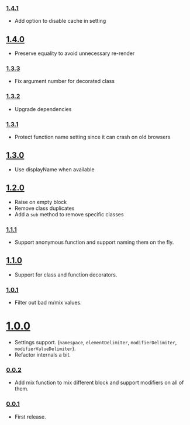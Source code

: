 ### [1.4.1](https://github.com/Kozea/redux-api-unrest/compare/v1.4.0...v1.4.1)

* Add option to disable cache in setting

## [1.4.0](https://github.com/Kozea/redux-api-unrest/compare/v1.3.3...v1.4.0)

* Preserve equality to avoid unnecessary re-render

### [1.3.3](https://github.com/Kozea/redux-api-unrest/compare/v1.3.2...v1.3.3)

* Fix argument number for decorated class

### [1.3.2](https://github.com/Kozea/redux-api-unrest/compare/v1.3.1...v1.3.2)

* Upgrade dependencies

### [1.3.1](https://github.com/Kozea/redux-api-unrest/compare/v1.3.0...v1.3.1)

* Protect function name setting since it can crash on old browsers

## [1.3.0](https://github.com/Kozea/redux-api-unrest/compare/v1.2.0...v1.3.0)

* Use displayName when available

## [1.2.0](https://github.com/Kozea/redux-api-unrest/compare/v1.1.1...v1.2.0)

* Raise on empty block
* Remove class duplicates
* Add a `sub` method to remove specific classes

### [1.1.1](https://github.com/Kozea/redux-api-unrest/compare/v1.1.0...v1.1.1)

* Support anonymous function and support naming them on the fly.

## [1.1.0](https://github.com/Kozea/redux-api-unrest/compare/v1.0.1...v1.1.0)

* Support for class and function decorators.

### [1.0.1](https://github.com/Kozea/redux-api-unrest/compare/v1.0.0...v1.0.1)

* Filter out bad m/mix values.

# [1.0.0](https://github.com/Kozea/redux-api-unrest/compare/v0.0.2...v1.0.0)

* Settings support. (`namespace`, `elementDelimiter`, `modifierDelimiter`, `modifierValueDelimiter`).
* Refactor internals a bit.

### [0.0.2](https://github.com/Kozea/redux-api-unrest/compare/v0.0.1...v0.0.2)

* Add mix function to mix different block and support modifiers on all of them.

### [0.0.1](https://github.com/Kozea/redux-api-unrest/compare/...v0.0.1)

* First release.
